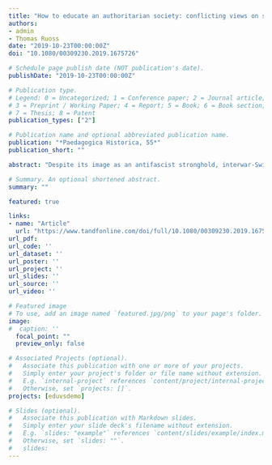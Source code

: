 ```yaml
---
title: "How to educate an authoritarian society: conflicting views on school reform for a fascist society in interwar Switzerland"
authors:
- admin
- Thomas Ruoss
date: "2019-10-23T00:00:00Z"
doi: "10.1080/00309230.2019.1675726"

# Schedule page publish date (NOT publication's date).
publishDate: "2019-10-23T00:00:00Z"

# Publication type.
# Legend: 0 = Uncategorized; 1 = Conference paper; 2 = Journal article;
# 3 = Preprint / Working Paper; 4 = Report; 5 = Book; 6 = Book section;
# 7 = Thesis; 8 = Patent
publication_types: ["2"]

# Publication name and optional abbreviated publication name.
publication: "*Paedagogica Historica, 55*"
publication_short: ""

abstract: "Despite its image as an antifascist stronghold, interwar-Switzerland hosted several fascist movements. So far, research has not remarked upon the extraordinarily strong involvement of educators in these groups. Exploiting Switzerland’s particular situation in this period, this paper aims to shed new light on the relationship between authoritarian politics and education. To this end, we analyse the educational writings by activists of the main Swiss fascist organisation Nationale Front (NF), between 1933 and 1938, asking what role they attributed schooling in bringing their societal vision about, as well as which reforms they proposed for schooling to conform to this role. We argue that Swiss interwar-fascists considered schooling a conservative institution that could not contribute to producing an authoritarian revolution, but had to be reformed thereafter. However, despite sharing a unified vision of the future fascist Volksgemeinschaft, NF activists did not agree on what kind of schools were needed to educate it. Swiss fascists never even came close to attaining the position of power needed to execute their ideas, and thus were never burdened by practical or institutional difficulties of government. Consequently, these results suggest that, despite its totalitarian aspiration, interwar European authoritarianism did not come with a clear educational vision."

# Summary. An optional shortened abstract.
summary: ""

featured: true

links:
- name: "Article"
  url: "https://www.tandfonline.com/doi/full/10.1080/00309230.2019.1675726?scroll=top&needAccess=true"
url_pdf: 
url_code: ''
url_dataset: ''
url_poster: ''
url_project: ''
url_slides: ''
url_source: ''
url_video: ''

# Featured image
# To use, add an image named `featured.jpg/png` to your page's folder. 
image:
#  caption: ''
  focal_point: ""
  preview_only: false

# Associated Projects (optional).
#   Associate this publication with one or more of your projects.
#   Simply enter your project's folder or file name without extension.
#   E.g. `internal-project` references `content/project/internal-project/index.md`.
#   Otherwise, set `projects: []`.
projects: [eduvsdemo]

# Slides (optional).
#   Associate this publication with Markdown slides.
#   Simply enter your slide deck's filename without extension.
#   E.g. `slides: "example"` references `content/slides/example/index.md`.
#   Otherwise, set `slides: ""`.
#   slides:
---
```



